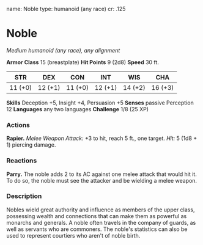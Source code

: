 name: Noble
type: humanoid (any race)
cr: .125

# Noble
_Medium humanoid (any race), any alignment_

**Armor Class** 15 (breastplate)
**Hit Points** 9 (2d8)
**Speed** 30 ft.

| STR     | DEX     | CON     | INT     | WIS     | CHA     |
|---------|---------|---------|---------|---------|---------|
| 11 (+0) | 12 (+1) | 11 (+0) | 12 (+1) | 14 (+2) | 16 (+3) |

**Skills** Deception +5, Insight +4, Persuasion +5
**Senses** passive Perception 12
**Languages** any two languages
**Challenge** 1/8 (25 XP)

### Actions
**Rapier.** _Melee Weapon Attack:_ +3 to hit, reach 5 ft., one target. _Hit:_ 5 (1d8 + 1) piercing damage.

### Reactions
**Parry.** The noble adds 2 to its AC against one melee attack that would hit it. To do so, the noble must see the attacker and be wielding a melee weapon.

### Description
Nobles wield great authority and influence as members of the upper class, possessing wealth and connections that can make them as powerful as monarchs and generals. A noble often travels in the company of guards, as well as servants who are commoners. The noble's statistics can also be used to represent courtiers who aren't of noble birth.
